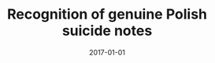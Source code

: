 ---
# Documentation: https://wowchemy.com/docs/managing-content/

title: Recognition of genuine Polish suicide notes
subtitle: ''
summary: ''
authors:
- piasecki
- Ksenia Młynarczyk
- kocon
tags: []
categories: []
date: '2017-01-01'
lastmod: 2022-10-07T05:05:42Z
featured: false
draft: false

# Featured image
# To use, add an image named `featured.jpg/png` to your page's folder.
# Focal points: Smart, Center, TopLeft, Top, TopRight, Left, Right, BottomLeft, Bottom, BottomRight.
image:
  caption: ''
  focal_point: ''
  preview_only: false

# Projects (optional).
#   Associate this post with one or more of your projects.
#   Simply enter your project's folder or file name without extension.
#   E.g. `projects = ["internal-project"]` references `content/project/deep-learning/index.md`.
#   Otherwise, set `projects = []`.
projects: []
publishDate: '2022-10-07T05:05:41.190040Z'
publication_types:
- '1'
abstract: ''
publication: '*International Conference Recent Advances in Natural Language Processing
  2017 : Varna, Bulgaria, 2-8 September, 2017 : proceedings*'
doi: 10.26615/978-954-452-049-6_076
url_pdf: http://acl-bg.org/proceedings/2017/RANLP%202017/pdf/RANLP076.pdf
---